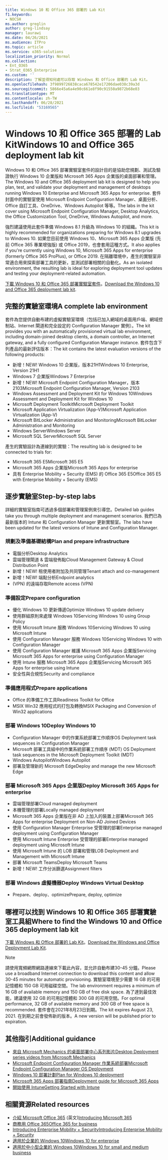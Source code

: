 ```yaml
---
title: Windows 10 和 Office 365 部署的 Lab Kit
f1.keywords:
- NOCSH
ms.author: greglin
author: greg-lindsay
manager: laurawi
ms.date: 04/26/2021
ms.audience: ITPro
ms.topic: article
ms.service: o365-solutions
localization_priority: Normal
ms.collection:
- Ent_O365
- Strat_O365_Enterprise
ms.custom: ''
description: 了解並得知何處可以存取 Windows 和 Office 部署的 Lab Kit。
ms.openlocfilehash: 3f9899726838caca678542e17206dae038c39a3d
ms.sourcegitcommit: 5866e45a6a4e90c661e8f90c91550a9872b68e03
ms.translationtype: MT
ms.contentlocale: zh-TW
ms.lasthandoff: 06/28/2021
ms.locfileid: "53169565"
---
```

# <a name="windows-10-and-office-365-deployment-lab-kit"></a><span data-ttu-id="5e910-103">Windows 10 和 Office 365 部署的 Lab Kit</span><span class="sxs-lookup"><span data-stu-id="5e910-103">Windows 10 and Office 365 deployment lab kit</span></span>

<span data-ttu-id="5e910-104">Windows 10 和 Office 365 部署實驗室套件的設計目的是協助您規劃、測試及驗證執行 Windows 10 企業版和 Microsoft 365 Apps 企業版的桌面部署和管理。</span><span class="sxs-lookup"><span data-stu-id="5e910-104">The Windows 10 and Office 365 deployment lab kit is designed to help you plan, test, and validate your deployment and management of desktops running Windows 10 Enterprise and Microsoft 365 Apps for enterprise.</span></span> <span data-ttu-id="5e910-105">套件封面中的實驗室使用 Microsoft Endpoint Configuration Manager、桌面分析、Office 自訂工具、OneDrive、Windows Autopilot 等等。</span><span class="sxs-lookup"><span data-stu-id="5e910-105">The labs in the kit cover using Microsoft Endpoint Configuration Manager, Desktop Analytics, the Office Customization Tool, OneDrive, Windows Autopilot, and more.</span></span>

<span data-ttu-id="5e910-106">強烈建議使用此套件準備 Windows 8.1 升級為 Windows 10 的組織。</span><span class="sxs-lookup"><span data-stu-id="5e910-106">This kit is highly recommended for organizations preparing for Windows 8.1 upgrades to Windows 10.</span></span> <span data-ttu-id="5e910-107">如果您目前使用 Windows 10、Microsoft 365 Apps 企業版 (先前 Office 365 專業增強版) 或 Office 2019，也會套用這種方式。</span><span class="sxs-lookup"><span data-stu-id="5e910-107">It also applies if you're currently using Windows 10, Microsoft 365 Apps for enterprise (formerly Office 365 ProPlus), or Office 2019.</span></span> <span data-ttu-id="5e910-108">在隔離環境中，產生的實驗室非常適合用來探索部署工具的更新，並測試部署相關的自動化。</span><span class="sxs-lookup"><span data-stu-id="5e910-108">As an isolated environment, the resulting lab is ideal for exploring deployment tool updates and testing your deployment-related automation.</span></span>

<span data-ttu-id="5e910-109">[下載 Windows 10 和 Office 365 部署實驗室套件](https://www.microsoft.com/evalcenter/evaluate-lab-kit)。</span><span class="sxs-lookup"><span data-stu-id="5e910-109">[Download the Windows 10 and Office 365 deployment lab kit](https://www.microsoft.com/evalcenter/evaluate-lab-kit).</span></span>

## <a name="a-complete-lab-environment"></a><span data-ttu-id="5e910-110">完整的實驗室環境</span><span class="sxs-lookup"><span data-stu-id="5e910-110">A complete lab environment</span></span>

<span data-ttu-id="5e910-111">套件為您提供自動布建的虛擬實驗室環境（包括已加入網域的桌面用戶端、網域控制站、Internet 閘道和完全設定的 Configuration Manager 實例）。</span><span class="sxs-lookup"><span data-stu-id="5e910-111">The kit provides you with an automatically provisioned virtual lab environment, including domain-joined desktop clients, a domain controller, an Internet gateway, and a fully configured Configuration Manager instance.</span></span> <span data-ttu-id="5e910-112">套件包含下列產品的最新評估版本：</span><span class="sxs-lookup"><span data-stu-id="5e910-112">The kit contains the latest evaluation versions of the following products:</span></span>

  - <span data-ttu-id="5e910-113">新增！</span><span class="sxs-lookup"><span data-stu-id="5e910-113">NEW!</span></span> <span data-ttu-id="5e910-114">Windows 10 企業版，版本21H1</span><span class="sxs-lookup"><span data-stu-id="5e910-114">Windows 10 Enterprise, Version 21H1</span></span>
  - <span data-ttu-id="5e910-115">Windows 7 企業版</span><span class="sxs-lookup"><span data-stu-id="5e910-115">Windows 7 Enterprise</span></span>
  - <span data-ttu-id="5e910-116">新增！</span><span class="sxs-lookup"><span data-stu-id="5e910-116">NEW!</span></span> <span data-ttu-id="5e910-117">Microsoft Endpoint Configuration Manager，版本2103</span><span class="sxs-lookup"><span data-stu-id="5e910-117">Microsoft Endpoint Configuration Manager, Version 2103</span></span>
  - <span data-ttu-id="5e910-118">Windows Assessment and Deployment Kit for Windows 10</span><span class="sxs-lookup"><span data-stu-id="5e910-118">Windows Assessment and Deployment Kit for Windows 10</span></span>
  - <span data-ttu-id="5e910-119">Microsoft Deployment Toolkit</span><span class="sxs-lookup"><span data-stu-id="5e910-119">Microsoft Deployment Toolkit</span></span>
  - <span data-ttu-id="5e910-120">Microsoft Application Virtualization (App-V)</span><span class="sxs-lookup"><span data-stu-id="5e910-120">Microsoft Application Virtualization (App-V)</span></span>
  - <span data-ttu-id="5e910-121">Microsoft BitLocker Administration and Monitoring</span><span class="sxs-lookup"><span data-stu-id="5e910-121">Microsoft BitLocker Administration and Monitoring</span></span> 
  - <span data-ttu-id="5e910-122">Windows Server</span><span class="sxs-lookup"><span data-stu-id="5e910-122">Windows Server</span></span> 
  - <span data-ttu-id="5e910-123">Microsoft SQL Server</span><span class="sxs-lookup"><span data-stu-id="5e910-123">Microsoft SQL Server</span></span> 

<span data-ttu-id="5e910-124">產生的實驗設計為連線到的實驗：</span><span class="sxs-lookup"><span data-stu-id="5e910-124">The resulting lab is designed to be connected to trials for:</span></span> 

  - <span data-ttu-id="5e910-125">Microsoft 365 E5</span><span class="sxs-lookup"><span data-stu-id="5e910-125">Microsoft 365 E5</span></span>
  - <span data-ttu-id="5e910-126">Microsoft 365 Apps 企業版</span><span class="sxs-lookup"><span data-stu-id="5e910-126">Microsoft 365 Apps for enterprise</span></span>
  - <span data-ttu-id="5e910-127">具有 Enterprise Mobility + Security (EMS) 的 Office 365 E5</span><span class="sxs-lookup"><span data-stu-id="5e910-127">Office 365 E5 with Enterprise Mobility + Security (EMS)</span></span>

## <a name="step-by-step-labs"></a><span data-ttu-id="5e910-128">逐步實驗室</span><span class="sxs-lookup"><span data-stu-id="5e910-128">Step-by-step labs</span></span>

<span data-ttu-id="5e910-129">詳細的實驗室指南可透過多個部署和管理案例來引導您。</span><span class="sxs-lookup"><span data-stu-id="5e910-129">Detailed lab guides take you through multiple deployment and management scenarios.</span></span> <span data-ttu-id="5e910-130">我們已為最新版本的 Intune 和 Configuration Manager 更新實驗室。</span><span class="sxs-lookup"><span data-stu-id="5e910-130">The labs have been updated for the latest versions of Intune and Configuration Manager.</span></span> 

### <a name="plan-and-prepare-infrastructure"></a><span data-ttu-id="5e910-131">規劃及準備基礎結構</span><span class="sxs-lookup"><span data-stu-id="5e910-131">Plan and prepare infrastructure</span></span> 

- <span data-ttu-id="5e910-132">電腦分析</span><span class="sxs-lookup"><span data-stu-id="5e910-132">Desktop Analytics</span></span> 
- <span data-ttu-id="5e910-133">雲端管理閘道 & 雲端發佈點</span><span class="sxs-lookup"><span data-stu-id="5e910-133">Cloud Management Gateway & Cloud Distribution Point</span></span> 
- <span data-ttu-id="5e910-134">新增！</span><span class="sxs-lookup"><span data-stu-id="5e910-134">NEW!</span></span> <span data-ttu-id="5e910-135">租使用者附加及共同管理</span><span class="sxs-lookup"><span data-stu-id="5e910-135">Tenant attach and co-management</span></span>
- <span data-ttu-id="5e910-136">新增！</span><span class="sxs-lookup"><span data-stu-id="5e910-136">NEW!</span></span> <span data-ttu-id="5e910-137">端點分析</span><span class="sxs-lookup"><span data-stu-id="5e910-137">Endpoint analytics</span></span> 
- <span data-ttu-id="5e910-138"> (VPN) 的遠端存取</span><span class="sxs-lookup"><span data-stu-id="5e910-138">Remote access (VPN)</span></span> 

### <a name="prepare-configuration"></a><span data-ttu-id="5e910-139">準備設定</span><span class="sxs-lookup"><span data-stu-id="5e910-139">Prepare configuration</span></span>   

- <span data-ttu-id="5e910-140">優化 Windows 10 更新傳遞</span><span class="sxs-lookup"><span data-stu-id="5e910-140">Optimize Windows 10 update delivery</span></span>   
- <span data-ttu-id="5e910-141">使用群組原則來處理 Windows 10</span><span class="sxs-lookup"><span data-stu-id="5e910-141">Servicing Windows 10 using Group Policy</span></span>
- <span data-ttu-id="5e910-142">使用 Microsoft Intune 服務 Windows 10</span><span class="sxs-lookup"><span data-stu-id="5e910-142">Servicing Windows 10 using Microsoft Intune</span></span>   
- <span data-ttu-id="5e910-143">使用 Configuration Manager 服務 Windows 10</span><span class="sxs-lookup"><span data-stu-id="5e910-143">Servicing Windows 10 with Configuration Manager</span></span>   
- <span data-ttu-id="5e910-144">使用 Configuration Manager 維護 Microsoft 365 Apps 企業版</span><span class="sxs-lookup"><span data-stu-id="5e910-144">Servicing Microsoft 365 Apps for enterprise using Configuration Manager</span></span>   
- <span data-ttu-id="5e910-145">使用 Intune 服務 Microsoft 365 Apps 企業版</span><span class="sxs-lookup"><span data-stu-id="5e910-145">Servicing Microsoft 365 Apps for enterprise using Intune</span></span>  
- <span data-ttu-id="5e910-146">安全性與合規性</span><span class="sxs-lookup"><span data-stu-id="5e910-146">Security and compliance</span></span>   

### <a name="prepare-applications"></a><span data-ttu-id="5e910-147">準備應用程式</span><span class="sxs-lookup"><span data-stu-id="5e910-147">Prepare applications</span></span>    

- <span data-ttu-id="5e910-148">Office 的準備工作工具</span><span class="sxs-lookup"><span data-stu-id="5e910-148">Readiness Toolkit for Office</span></span>  
- <span data-ttu-id="5e910-149">MSIX Win32 應用程式的打包及轉換</span><span class="sxs-lookup"><span data-stu-id="5e910-149">MSIX Packaging and Conversion of Win32 applications</span></span>   

### <a name="deploy-windows-10"></a><span data-ttu-id="5e910-150">部署 Windows 10</span><span class="sxs-lookup"><span data-stu-id="5e910-150">Deploy Windows 10</span></span>   

- <span data-ttu-id="5e910-151">Configuration Manager 中的作業系統部署工作順序</span><span class="sxs-lookup"><span data-stu-id="5e910-151">OS Deployment task sequences in Configuration Manager</span></span>
- <span data-ttu-id="5e910-152">Microsoft 部署工具組中的作業系統部署工作順序 (MDT) </span><span class="sxs-lookup"><span data-stu-id="5e910-152">OS Deployment task sequences in the Microsoft Deployment Toolkit (MDT)</span></span>
- <span data-ttu-id="5e910-153">Windows Autopilot</span><span class="sxs-lookup"><span data-stu-id="5e910-153">Windows Autopilot</span></span>
- <span data-ttu-id="5e910-154">部署及管理新的 Microsoft Edge</span><span class="sxs-lookup"><span data-stu-id="5e910-154">Deploy and manage the new Microsoft Edge</span></span>  

### <a name="deploy-microsoft-365-apps-for-enterprise"></a><span data-ttu-id="5e910-155">部署 Microsoft 365 Apps 企業版</span><span class="sxs-lookup"><span data-stu-id="5e910-155">Deploy Microsoft 365 Apps for enterprise</span></span>    

- <span data-ttu-id="5e910-156">雲端管理部署</span><span class="sxs-lookup"><span data-stu-id="5e910-156">Cloud managed deployment</span></span>  
- <span data-ttu-id="5e910-157">本機管理的部署</span><span class="sxs-lookup"><span data-stu-id="5e910-157">Locally managed deployment</span></span>    
- <span data-ttu-id="5e910-158">Microsoft 365 Apps 企業版在非 AD 上加入的裝置上部署</span><span class="sxs-lookup"><span data-stu-id="5e910-158">Microsoft 365 Apps for enterprise Deployment on Non-AD Joined Devices</span></span> 
- <span data-ttu-id="5e910-159">使用 Configuration Manager Enterprise 受管理的部署</span><span class="sxs-lookup"><span data-stu-id="5e910-159">Enterprise managed deployment using Configuration Manager</span></span>
- <span data-ttu-id="5e910-160">使用 Microsoft Intune Enterprise 受管理的部署</span><span class="sxs-lookup"><span data-stu-id="5e910-160">Enterprise managed deployment using Microsoft Intune</span></span>  
- <span data-ttu-id="5e910-161">使用 Microsoft Intune 的 LOB 部署和管理</span><span class="sxs-lookup"><span data-stu-id="5e910-161">LOB Deployment and Management with Microsoft Intune</span></span>
- <span data-ttu-id="5e910-162">部署 Microsoft Teams</span><span class="sxs-lookup"><span data-stu-id="5e910-162">Deploy Microsoft Teams</span></span>
- <span data-ttu-id="5e910-163">新增！</span><span class="sxs-lookup"><span data-stu-id="5e910-163">NEW!</span></span> <span data-ttu-id="5e910-164">工作分派篩選</span><span class="sxs-lookup"><span data-stu-id="5e910-164">Assignment filters</span></span>  

### <a name="deploy-windows-virtual-desktop"></a><span data-ttu-id="5e910-165">部署 Windows 虛擬機器</span><span class="sxs-lookup"><span data-stu-id="5e910-165">Deploy Windows Virtual Desktop</span></span>  

- <span data-ttu-id="5e910-166">Prepare、deploy、optimize</span><span class="sxs-lookup"><span data-stu-id="5e910-166">Prepare, deploy, optimize</span></span>
 
## <a name="where-to-find-the-windows-10-and-office-365-deployment-lab-kit"></a><span data-ttu-id="5e910-167">哪裡可以找到 Windows 10 和 Office 365 部署實驗室工具組</span><span class="sxs-lookup"><span data-stu-id="5e910-167">Where to find the Windows 10 and Office 365 deployment lab kit</span></span>

<span data-ttu-id="5e910-168">[下載 Windows 和 Office 部署的 Lab Kit](https://www.microsoft.com/evalcenter/evaluate-lab-kit)。</span><span class="sxs-lookup"><span data-stu-id="5e910-168">[Download the Windows and Office Deployment Lab Kit](https://www.microsoft.com/evalcenter/evaluate-lab-kit).</span></span>

> [!NOTE]
> <span data-ttu-id="5e910-169">請使用寬頻網際網路連線來下載此內容，並允許自動布建30-45 分鐘。</span><span class="sxs-lookup"><span data-stu-id="5e910-169">Please use a broadband Internet connection to download this content and allow 30-45 minutes for automatic provisioning.</span></span> <span data-ttu-id="5e910-170">實驗室環境至少需要 16 GB 的可用記憶體和 150 GB 可用磁碟空間。</span><span class="sxs-lookup"><span data-stu-id="5e910-170">The lab environment requires a minimum of 16 GB of available memory and 150 GB of free disk space.</span></span> <span data-ttu-id="5e910-171">為了達到最佳效能，建議使用 32 GB 的可用記憶體和 300 GB 的可用空間。</span><span class="sxs-lookup"><span data-stu-id="5e910-171">For optimal performance, 32 GB of available memory and 300 GB of free space is recommended.</span></span> <span data-ttu-id="5e910-172">套件會在2021年8月23日到期。</span><span class="sxs-lookup"><span data-stu-id="5e910-172">The kit expires August 23, 2021.</span></span> <span data-ttu-id="5e910-173">在到期之前會發佈新的版本。</span><span class="sxs-lookup"><span data-stu-id="5e910-173">A new version will be published prior to expiration.</span></span>

## <a name="additional-guidance"></a><span data-ttu-id="5e910-174">其他指引</span><span class="sxs-lookup"><span data-stu-id="5e910-174">Additional guidance</span></span>

  - [<span data-ttu-id="5e910-175">來自 Microsoft Mechanics 的桌面部署中心系列影片</span><span class="sxs-lookup"><span data-stu-id="5e910-175">Desktop Deployment series videos from Microsoft Mechanics</span></span>](https://www.aka.ms/watchhowtoshift)
  - [<span data-ttu-id="5e910-176">Microsoft Endpoint Configuration Manager 作業系統部署</span><span class="sxs-lookup"><span data-stu-id="5e910-176">Microsoft Endpoint Configuration Manager OS Deployment</span></span>](/mem/configmgr/osd/understand/introduction-to-operating-system-deployment)
  - [<span data-ttu-id="5e910-177">Windows 10 部署計劃</span><span class="sxs-lookup"><span data-stu-id="5e910-177">Plan for Windows 10 deployment</span></span>](/windows/deployment/planning/index)
  - [<span data-ttu-id="5e910-178">Microsoft 365 Apps 部署指南</span><span class="sxs-lookup"><span data-stu-id="5e910-178">Deployment guide for Microsoft 365 Apps</span></span>](/deployoffice/deployment-guide-microsoft-365-apps)
  - [<span data-ttu-id="5e910-179">開始使用 Intune</span><span class="sxs-lookup"><span data-stu-id="5e910-179">Getting Started with Intune</span></span>](/intune/get-started-evaluation)

## <a name="related-resources"></a><span data-ttu-id="5e910-180">相關資源</span><span class="sxs-lookup"><span data-stu-id="5e910-180">Related resources</span></span>

  - <span data-ttu-id="5e910-181">[介紹 Microsoft Office 365](https://www.microsoft.com/microsoft-365/default.aspx) (英文)</span><span class="sxs-lookup"><span data-stu-id="5e910-181">[Introducing Microsoft 365](https://www.microsoft.com/microsoft-365/default.aspx)</span></span>
  - [<span data-ttu-id="5e910-182">商務用 Office 365</span><span class="sxs-lookup"><span data-stu-id="5e910-182">Office 365 for business</span></span>](https://products.office.com/business/office)
  - [<span data-ttu-id="5e910-183">Introducing Enterprise Mobility + Security</span><span class="sxs-lookup"><span data-stu-id="5e910-183">Introducing Enterprise Mobility + Security</span></span>](https://www.microsoft.com/cloud-platform/enterprise-mobility-security)
  - [<span data-ttu-id="5e910-184">適用於企業的 Windows 10</span><span class="sxs-lookup"><span data-stu-id="5e910-184">Windows 10 for enterprise</span></span>](https://www.microsoft.com/WindowsForBusiness/windows-for-enterprise)
  - [<span data-ttu-id="5e910-185">適用於中小型企業的 Windows 10</span><span class="sxs-lookup"><span data-stu-id="5e910-185">Windows 10 for small and medium business</span></span>](https://www.microsoft.com/WindowsForBusiness/windows-for-small-business)

